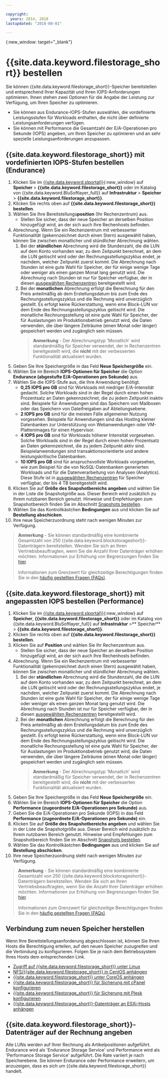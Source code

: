 ```yaml
---

copyright:
  years: 2014, 2018
lastupdated: "2018-08-01"

---
```

{:new_window: target="_blank"}

# {{site.data.keyword.filestorage_short}} bestellen

Sie können {{site.data.keyword.filestorage_short}}-Speicher bereitstellen und entsprechend Ihrer Kapazität und Ihren IOPS-Anforderungen optimieren. Ihnen stehen zwei Optionen für die Angabe der Leistung zur Verfügung, um Ihren Speicher zu optimieren.

- Sie können aus Endurance-IOPS-Stufen auswählen, die vordefinierte Leistungsstufen für Workloads enthalten, die nicht über definierte Leistungsanforderungen verfügen. 
- Sie können mit Performance die Gesamtzahl der E/A-Operationen pro Sekunde (IOPS) angeben, um Ihren Speicher zu optimieren und an sehr spezielle Leistungsanforderungen anzupassen.

## {{site.data.keyword.filestorage_short}} mit vordefinierten IOPS-Stufen bestellen (Endurance)

1. Klicken Sie im [{{site.data.keyword.slportal}}](https://control.softlayer.com/){:new_window} auf **Speicher** > **{{site.data.keyword.filestorage_short}}** oder im Katalog von {{site.data.keyword.BluSoftlayer_full}} auf **Infrastruktur** > **Speicher** > **{{site.data.keyword.filestorage_short}}**.
2. Klicken Sie rechts oben auf **{{site.data.keyword.filestorage_short}} bestellen**.
3. Wählen Sie Ihre Bereitstellungs**position** (Ihr Rechenzentrum) aus.
   - Stellen Sie sicher, dass der neue Speicher an derselben Position hinzugefügt wird, an der sich auch Ihre Rechenhosts befinden.
4. Abrechnung. Wenn Sie ein Rechenzentrum mit verbesserter Funktionalität (gekennzeichnet durch einen Stern) ausgewählt haben, können Sie zwischen monatlicher und stündlicher Abrechnung wählen. 
     1. Bei der **stündlichen** Abrechnung wird die Stundenzahl, die die LUN auf dem Konto vorhanden war, zu dem Zeitpunkt berechnet, an dem die LUN gelöscht wird oder der Rechnungsstellungszyklus endet, je nachdem, welcher Zeitpunkt zuerst kommt. Die Abrechnung nach Stunden ist eine gute Wahl für Speicher, der für einige wenige Tage oder weniger als einen ganzen Monat lang genutzt wird. Die Abrechnung nach Stunden ist nur für Speicher verfügbar, der in diesen [ausgewählten Rechenzentren](new-ibm-block-and-file-storage-location-and-features.html) bereitgestellt wird. 
     2. Bei der **monatlichen** Abrechnung erfolgt die Berechnung für den Preis anteilmäßig ab dem Erstellungsdatum bis zum Ende des Rechnungsstellungszyklus und die Rechnung wird unverzüglich gestellt. Es erfolgt keine Rückerstattung, wenn eine Block-LUN vor dem Ende des Rechnungsstellungszyklus gelöscht wird. Die monatliche Rechnungsstellung ist eine gute Wahl für Speicher, der für Auslastungen im Produktionsbetrieb genutzt wird, die Daten verwenden, die über längere Zeiträume (einen Monat oder länger) gespeichert werden und zugänglich sein müssen.
        >**Anmerkung** - Der Abrechnungstyp 'Monatlich' wird standardmäßig für Speicher verwendet, der in Rechenzentren bereitgestellt wird, die **nicht** mit der verbesserten Funktionalität aktualisiert wurden.
5. Geben Sie Ihre Speichergröße in das Feld **Neue Speichergröße** ein.
6. Wählen Sie im Bereich **IOPS-Optionen für Speicher** die Option **Endurance (abgestufte E/A-Operationen pro Sekunde)** aus.
7. Wählen Sie die IOPS-Stufe aus, die Ihre Anwendung benötigt.
    - **0,25 IOPS pro GB** sind für Workloads mit niedriger E/A-Intensität gedacht. Solche Workloads sind in der Regel durch einen hohen Prozentsatz an Daten gekennzeichnet, die zu jedem Zeitpunkt inaktiv sind. Beispiele für Anwendungen sind das Speichern von Mailboxen oder das Speichern von Dateifreigaben auf Abteilungsebene.
    - **2 IOPS pro GB** sind für die meisten Fälle allgemeiner Nutzung vorgesehen. Beispiele für Anwendungen sind das Hosting kleiner Datenbanken zur Unterstützung von Webanwendungen oder VM-Plattenimages für einen Hypervisor.
    - **4 IOPS pro GB** sind für Workloads höherer Intensität vorgesehen. Solche Workloads sind in der Regel durch einen hohen Prozentsatz an Daten gekennzeichnet, die zu jedem Zeitpunkt aktiv sind. Beispielanwendungen sind transaktionsorientierte und andere leistungskritische Datenbanken.
    - **10 IOPS pro GB** sind für anspruchsvollste Workloads vorgesehen, wie zum Beispiel für die von NoSQL-Datenbanken generierten Workloads und für die Datenverarbeitung von Analysen (Analytics). Diese Stufe ist in [ausgewählten Rechenzentren](new-ibm-block-and-file-storage-location-and-features.html) für Speicher verfügbar, der bis 4 TB bereitgestellt wird.
8. Klicken Sie auf **Größe des Snapshotbereichs angeben** und wählen Sie in der Liste die Snapshotgröße aus. Dieser Bereich wird zusätzlich zu Ihrem nutzbaren Bereich genutzt. Hinweise und Empfehlungen zum Snapshotbereich finden Sie im Abschnitt [Snapshots bestellen](ordering-snapshots.html).
9. Wählen Sie das Kontrollkästchen **Bedingungen** aus und klicken Sie auf **Bestellung abschicken**.
10. Ihre neue Speicherzuordnung steht nach wenigen Minuten zur Verfügung.

>**Anmerkung** - Sie können standardmäßig eine kombinierte Gesamtzahl von 250 {{site.data.keyword.blockstorageshort}}-Datenträgern bereitstellen. Wenden Sie sich an Ihren Vertriebsbeauftragten, wenn Sie die Anzahl Ihrer Datenträger erhöhen möchten. Informationen zur Erhöhung von Begrenzungen finden Sie [hier](managing-storage-limits.html).<br/><br/>Informationen zum Grenzwert für gleichzeitige Berechtigungen finden Sie in den [häufig gestellten Fragen (FAQs)](File-Storage-FAQ.html).

## {{site.data.keyword.filestorage_short}} mit angepassten IOPS bestellen (Performance)

1. Klicken Sie im [{{site.data.keyword.slportal}}](https://control.softlayer.com/){:new_window} auf **Speicher**, **{{site.data.keyword.filestorage_short}}** oder im Katalog von {{site.data.keyword.BluSoftlayer_full}} auf **Infrastruktur** >** Speicher** > **{{site.data.keyword.filestorage_short}}**.
2. Klicken Sie rechts oben auf **{{site.data.keyword.filestorage_short}} bestellen**.
3. Klicken Sie auf **Position** und wählen Sie Ihr Rechenzentrum aus.
   - Stellen Sie sicher, dass der neue Speicher an derselben Position hinzugefügt wird, an der sich auch Ihre Rechenhosts befinden.
4. Abrechnung. Wenn Sie ein Rechenzentrum mit verbesserter Funktionalität (gekennzeichnet durch einen Stern) ausgewählt haben, können Sie zwischen monatlicher und stündlicher Abrechnung wählen. 
     1. Bei der **stündlichen** Abrechnung wird die Stundenzahl, die die LUN auf dem Konto vorhanden war, zu dem Zeitpunkt berechnet, an dem die LUN gelöscht wird oder der Rechnungsstellungszyklus endet, je nachdem, welcher Zeitpunkt zuerst kommt. Die Abrechnung nach Stunden ist eine gute Wahl für Speicher, der für einige wenige Tage oder weniger als einen ganzen Monat lang genutzt wird. Die Abrechnung nach Stunden ist nur für Speicher verfügbar, der in diesen [ausgewählten Rechenzentren](new-ibm-block-and-file-storage-location-and-features.html) bereitgestellt wird. 
     2. Bei der **monatlichen** Abrechnung erfolgt die Berechnung für den Preis anteilmäßig ab dem Erstellungsdatum bis zum Ende des Rechnungsstellungszyklus und die Rechnung wird unverzüglich gestellt. Es erfolgt keine Rückerstattung, wenn eine Block-LUN vor dem Ende des Rechnungsstellungszyklus gelöscht wird. Die monatliche Rechnungsstellung ist eine gute Wahl für Speicher, der für Auslastungen im Produktionsbetrieb genutzt wird, die Daten verwenden, die über längere Zeiträume (einen Monat oder länger) gespeichert werden und zugänglich sein müssen.
        >**Anmerkung** - Der Abrechnungstyp 'Monatlich' wird standardmäßig für Speicher verwendet, der in Rechenzentren bereitgestellt wird, die **nicht** mit der verbesserten Funktionalität aktualisiert wurden.
5. Geben Sie Ihre Speichergröße in das Feld **Neue Speichergröße** ein.
6. Wählen Sie im Bereich **IOPS-Optionen für Speicher** die Option **Performance (zugeordnete E/A-Operationen pro Sekunde)** aus.
7. Geben Sie die E/A-Operationen pro Sekunde (IOPS) in das Feld **Performance (zugeordnete E/A-Operationen pro Sekunde)** ein.
8. Klicken Sie auf **Größe des Snapshotbereichs angeben** und wählen Sie in der Liste die Snapshotgröße aus. Dieser Bereich wird zusätzlich zu Ihrem nutzbaren Bereich genutzt. Hinweise und Empfehlungen zum Snapshotbereich finden Sie im Abschnitt [Snapshots bestellen](ordering-snapshots.html).
9. Wählen Sie das Kontrollkästchen **Bedingungen** aus und klicken Sie auf **Bestellung abschicken**.
10. Ihre neue Speicherzuordnung steht nach wenigen Minuten zur Verfügung.

>**Anmerkung** - Sie können standardmäßig eine kombinierte Gesamtzahl von 250 {{site.data.keyword.blockstorageshort}}-Datenträgern bereitstellen. Wenden Sie sich an Ihren Vertriebsbeauftragten, wenn Sie die Anzahl Ihrer Datenträger erhöhen möchten. Informationen zur Erhöhung von Begrenzungen finden Sie [hier](managing-storage-limits.html).<br/><br/>Informationen zum Grenzwert für gleichzeitige Berechtigungen finden Sie in den [häufig gestellten Fragen (FAQs)](File-Storage-FAQ.html).


## Verbindung zum neuen Speicher herstellen

Wenn Ihre Bereitstellungsanforderung abgeschlossen ist, können Sie Ihren Hosts die Berechtigung erteilen, auf den neuen Speicher zuzugreifen und die Verbindung zu konfigurieren. Folgen Sie je nach dem Betriebssystem Ihres Hosts dem entsprechenden Link.
- [Zugriff auf {{site.data.keyword.filestorage_short}} unter Linux](accessing-file-storage-linux.html)
- [NFS/{{site.data.keyword.filestorage_short}} in CentOS anhängen](mounting-nsf-file-storage.html)
- [{{site.data.keyword.filestorage_short}} unter CoreOS anhängen](mounting-storage-coreos.html)
- [{{site.data.keyword.filestorage_short}} für Sicherung mit cPanel konfigurieren](configure-backup-cpanel.html)
- [{{site.data.keyword.filestorage_short}} für Sicherung mit Plesk konfigurieren](configure-backup-plesk.html)
- [{{site.data.keyword.filestorage_short}}-Datenträger an ESXi-Hosts anhängen](architecture-guide-file-storage-vmware.html)


## {{site.data.keyword.filestorage_short}}-Datenträger auf der Rechnung angeben

Alle LUNs werden auf Ihrer Rechnung als Artikelpositionen aufgeführt. Endurance wird als 'Endurance Storage Service' und Performance wird als 'Performance Storage Service' aufgeführt. Die Rate variiert je nach Speicherebene. Sie können Endurance oder Performance erweitern, um anzuzeigen, dass es sich um {{site.data.keyword.filestorage_short}} handelt.
